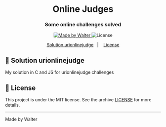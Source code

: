 <h1 align="center">Online Judges</h1>

<h3 align="center">
  Some online challenges solved
</h3>

<p align="center">
  <a href="walternascimentobarroso.github.io/">
    <img alt="Made by Walter" src="https://img.shields.io/badge/made%20by-Walter-%2304D361">
  </a>

  <img alt="License" src="https://img.shields.io/badge/license-MIT-%2304D361">
</p>

<p align="center">
  <a href="#card_index-solution-urionlinejudge">Solution urionlinejudge</a>&nbsp;&nbsp;&nbsp;|&nbsp;&nbsp;&nbsp;
  <a href="#memo-licença">License</a>
</p>

## :card_index: Solution urionlinejudge

My solution in C and JS for urionlinejudge challenges

## :memo: License

This project is under the MIT license. See the archive [LICENSE](LICENSE) for more details.

---

Made by Walter